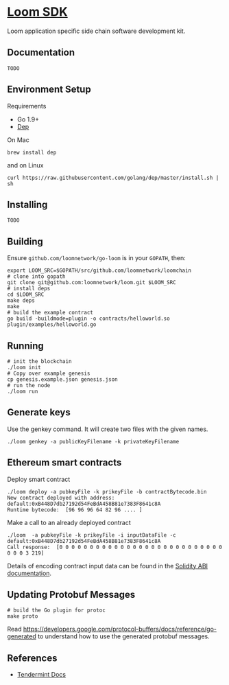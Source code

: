 # [Loom SDK](https://loomx.io)

Loom application specific side chain software development kit.

## Documentation

`TODO`

## Environment Setup

Requirements

* Go 1.9+
* [Dep](https://github.com/golang/dep)

On Mac
```
brew install dep
```
and on Linux
```
curl https://raw.githubusercontent.com/golang/dep/master/install.sh | sh
```
## Installing

`TODO`

## Building

Ensure `github.com/loomnetwork/go-loom` is in your `GOPATH`, then:

```shell
export LOOM_SRC=$GOPATH/src/github.com/loomnetwork/loomchain
# clone into gopath
git clone git@github.com:loomnetwork/loom.git $LOOM_SRC
# install deps
cd $LOOM_SRC
make deps
make
# build the example contract
go build -buildmode=plugin -o contracts/helloworld.so plugin/examples/helloworld.go
```

## Running

```shell
# init the blockchain
./loom init
# Copy over example genesis
cp genesis.example.json genesis.json
# run the node
./loom run
```

## Generate keys
Use the genkey command. It will create two files with the given names.
```shell
./loom genkey -a publicKeyFilename -k privateKeyFilename
```
## Ethereum smart contracts
Deploy smart contract
```shell
./loom deploy -a pubkeyFile -k prikeyFile -b contractBytecode.bin
New contract deployed with address:  default:0xB448D7db27192d54FeBdA458B81e7383F8641c8A
Runtime bytecode:  [96 96 96 64 82 96 .... ]
```
Make a call to an already deployed contract
```
./loom  -a pubkeyFile -k prikeyFile -i inputDataFile -c default:0xB448D7db27192d54FeBdA458B81e7383F8641c8A
Call response:  [0 0 0 0 0 0 0 0 0 0 0 0 0 0 0 0 0 0 0 0 0 0 0 0 0 0 0 0 0 0 3 219]
```
Details of encoding contract input data can be found in the [Solidity ABI documentation](https://solidity.readthedocs.io/en/develop/abi-spec.html).

## Updating Protobuf Messages

```shell
# build the Go plugin for protoc
make proto
```

Read https://developers.google.com/protocol-buffers/docs/reference/go-generated to understand how
to use the generated protobuf messages.

## References

 * [Tendermint Docs](https://tendermint.readthedocs.io/en/latest/)


